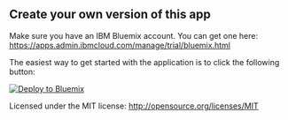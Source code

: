 
Create your own version of this app
-----

Make sure you have an IBM Bluemix account. You can get one here: https://apps.admin.ibmcloud.com/manage/trial/bluemix.html

The easiest way to get started with the application is to click the following button:

[![Deploy to Bluemix](https://bluemix.net/deploy/button.png)](https://bluemix.net/deploy?repository=https://github.com/cloud-advisor/homesteadStore.git)


Licensed under the MIT license: http://opensource.org/licenses/MIT
